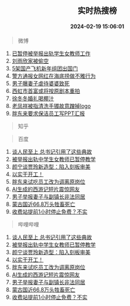 <div align="center"><h2>实时热搜榜</h2><h4>2024-02-19 15:06:01</h4></div>

> 微博  

1. [已暂停被举报出轨学生女教师工作](https://s.weibo.com/weibo?q=%23%E5%B7%B2%E6%9A%82%E5%81%9C%E8%A2%AB%E4%B8%BE%E6%8A%A5%E5%87%BA%E8%BD%A8%E5%AD%A6%E7%94%9F%E5%A5%B3%E6%95%99%E5%B8%88%E5%B7%A5%E4%BD%9C%23&t=31&band_rank=1&Refer=top)<br />
2. [刘雨欣家被偷空](https://s.weibo.com/weibo?q=%23%E5%88%98%E9%9B%A8%E6%AC%A3%E5%AE%B6%E8%A2%AB%E5%81%B7%E7%A9%BA%23&t=31&band_rank=2&Refer=top)<br />
3. [5架国产飞机新年组团出国门](https://s.weibo.com/weibo?q=%235%E6%9E%B6%E5%9B%BD%E4%BA%A7%E9%A3%9E%E6%9C%BA%E6%96%B0%E5%B9%B4%E7%BB%84%E5%9B%A2%E5%87%BA%E5%9B%BD%E9%97%A8%23&t=31&band_rank=3&Refer=top)<br />
4. [警方通报女网红在海底捞做不雅行为](https://s.weibo.com/weibo?q=%23%E8%AD%A6%E6%96%B9%E9%80%9A%E6%8A%A5%E5%A5%B3%E7%BD%91%E7%BA%A2%E5%9C%A8%E6%B5%B7%E5%BA%95%E6%8D%9E%E5%81%9A%E4%B8%8D%E9%9B%85%E8%A1%8C%E4%B8%BA%23&t=31&band_rank=4&Refer=top)<br />
5. [男子曝妻子虐待婆婆致死](https://s.weibo.com/weibo?q=%23%E7%94%B7%E5%AD%90%E6%9B%9D%E5%A6%BB%E5%AD%90%E8%99%90%E5%BE%85%E5%A9%86%E5%A9%86%E8%87%B4%E6%AD%BB%23&t=31&band_rank=5&Refer=top)<br />
6. [西虹市首富或将按原剧本重拍](https://s.weibo.com/weibo?q=%23%E8%A5%BF%E8%99%B9%E5%B8%82%E9%A6%96%E5%AF%8C%E6%88%96%E5%B0%86%E6%8C%89%E5%8E%9F%E5%89%A7%E6%9C%AC%E9%87%8D%E6%8B%8D%23&t=31&band_rank=6&Refer=top)<br />
7. [徐冬冬婚礼喝椰汁](https://s.weibo.com/weibo?q=%23%E5%BE%90%E5%86%AC%E5%86%AC%E5%A9%9A%E7%A4%BC%E5%96%9D%E6%A4%B0%E6%B1%81%23&t=31&band_rank=7&Refer=top)<br />
8. [老凤祥被指清洗手镯故意蹭掉logo](https://s.weibo.com/weibo?q=%23%E8%80%81%E5%87%A4%E7%A5%A5%E8%A2%AB%E6%8C%87%E6%B8%85%E6%B4%97%E6%89%8B%E9%95%AF%E6%95%85%E6%84%8F%E8%B9%AD%E6%8E%89logo%23&t=31&band_rank=8&Refer=top)<br />
9. [胖东来要求保洁员工写PPT汇报](https://s.weibo.com/weibo?q=%23%E8%83%96%E4%B8%9C%E6%9D%A5%E8%A6%81%E6%B1%82%E4%BF%9D%E6%B4%81%E5%91%98%E5%B7%A5%E5%86%99PPT%E6%B1%87%E6%8A%A5%23&t=31&band_rank=9&Refer=top)<br />

> 知乎  


> 百度  

1. [谈人民至上 总书记引用了这些典故](https://www.baidu.com/s?wd=%E8%B0%88%E4%BA%BA%E6%B0%91%E8%87%B3%E4%B8%8A+%E6%80%BB%E4%B9%A6%E8%AE%B0%E5%BC%95%E7%94%A8%E4%BA%86%E8%BF%99%E4%BA%9B%E5%85%B8%E6%95%85&sa=fyb_news&rsv_dl=fyb_news)<br />
2. [被举报出轨中学生女教师已暂停教学](https://www.baidu.com/s?wd=%E8%A2%AB%E4%B8%BE%E6%8A%A5%E5%87%BA%E8%BD%A8%E4%B8%AD%E5%AD%A6%E7%94%9F%E5%A5%B3%E6%95%99%E5%B8%88%E5%B7%B2%E6%9A%82%E5%81%9C%E6%95%99%E5%AD%A6&sa=fyb_news&rsv_dl=fyb_news)<br />
3. [颜宁谈贾玲新造型：陷入刻板审美](https://www.baidu.com/s?wd=%E9%A2%9C%E5%AE%81%E8%B0%88%E8%B4%BE%E7%8E%B2%E6%96%B0%E9%80%A0%E5%9E%8B%EF%BC%9A%E9%99%B7%E5%85%A5%E5%88%BB%E6%9D%BF%E5%AE%A1%E7%BE%8E&sa=fyb_news&rsv_dl=fyb_news)<br />
4. [以实干开工！](https://www.baidu.com/s?wd=%E4%BB%A5%E5%AE%9E%E5%B9%B2%E5%BC%80%E5%B7%A5%EF%BC%81&sa=fyb_news&rsv_dl=fyb_news)<br />
5. [胖东来试吃员工改为调离原岗位](https://www.baidu.com/s?wd=%E8%83%96%E4%B8%9C%E6%9D%A5%E8%AF%95%E5%90%83%E5%91%98%E5%B7%A5%E6%94%B9%E4%B8%BA%E8%B0%83%E7%A6%BB%E5%8E%9F%E5%B2%97%E4%BD%8D&sa=fyb_news&rsv_dl=fyb_news)<br />
6. [AI生成的西游记短片震惊网友](https://www.baidu.com/s?wd=AI%E7%94%9F%E6%88%90%E7%9A%84%E8%A5%BF%E6%B8%B8%E8%AE%B0%E7%9F%AD%E7%89%87%E9%9C%87%E6%83%8A%E7%BD%91%E5%8F%8B&sa=fyb_news&rsv_dl=fyb_news)<br />
7. [男子举报妻子与副镇长非法同居](https://www.baidu.com/s?wd=%E7%94%B7%E5%AD%90%E4%B8%BE%E6%8A%A5%E5%A6%BB%E5%AD%90%E4%B8%8E%E5%89%AF%E9%95%87%E9%95%BF%E9%9D%9E%E6%B3%95%E5%90%8C%E5%B1%85&sa=fyb_news&rsv_dl=fyb_news)<br />
8. [蒙古国近66.8万头牲畜死亡](https://www.baidu.com/s?wd=%E8%92%99%E5%8F%A4%E5%9B%BD%E8%BF%9166.8%E4%B8%87%E5%A4%B4%E7%89%B2%E7%95%9C%E6%AD%BB%E4%BA%A1&sa=fyb_news&rsv_dl=fyb_news)<br />
9. [收费站提前1小时停止免费？不实](https://www.baidu.com/s?wd=%E6%94%B6%E8%B4%B9%E7%AB%99%E6%8F%90%E5%89%8D1%E5%B0%8F%E6%97%B6%E5%81%9C%E6%AD%A2%E5%85%8D%E8%B4%B9%EF%BC%9F%E4%B8%8D%E5%AE%9E&sa=fyb_news&rsv_dl=fyb_news)<br />

> 哔哩哔哩  

1. [谈人民至上 总书记引用了这些典故](https://www.baidu.com/s?wd=%E8%B0%88%E4%BA%BA%E6%B0%91%E8%87%B3%E4%B8%8A+%E6%80%BB%E4%B9%A6%E8%AE%B0%E5%BC%95%E7%94%A8%E4%BA%86%E8%BF%99%E4%BA%9B%E5%85%B8%E6%95%85&sa=fyb_news&rsv_dl=fyb_news)<br />
2. [被举报出轨中学生女教师已暂停教学](https://www.baidu.com/s?wd=%E8%A2%AB%E4%B8%BE%E6%8A%A5%E5%87%BA%E8%BD%A8%E4%B8%AD%E5%AD%A6%E7%94%9F%E5%A5%B3%E6%95%99%E5%B8%88%E5%B7%B2%E6%9A%82%E5%81%9C%E6%95%99%E5%AD%A6&sa=fyb_news&rsv_dl=fyb_news)<br />
3. [颜宁谈贾玲新造型：陷入刻板审美](https://www.baidu.com/s?wd=%E9%A2%9C%E5%AE%81%E8%B0%88%E8%B4%BE%E7%8E%B2%E6%96%B0%E9%80%A0%E5%9E%8B%EF%BC%9A%E9%99%B7%E5%85%A5%E5%88%BB%E6%9D%BF%E5%AE%A1%E7%BE%8E&sa=fyb_news&rsv_dl=fyb_news)<br />
4. [以实干开工！](https://www.baidu.com/s?wd=%E4%BB%A5%E5%AE%9E%E5%B9%B2%E5%BC%80%E5%B7%A5%EF%BC%81&sa=fyb_news&rsv_dl=fyb_news)<br />
5. [胖东来试吃员工改为调离原岗位](https://www.baidu.com/s?wd=%E8%83%96%E4%B8%9C%E6%9D%A5%E8%AF%95%E5%90%83%E5%91%98%E5%B7%A5%E6%94%B9%E4%B8%BA%E8%B0%83%E7%A6%BB%E5%8E%9F%E5%B2%97%E4%BD%8D&sa=fyb_news&rsv_dl=fyb_news)<br />
6. [AI生成的西游记短片震惊网友](https://www.baidu.com/s?wd=AI%E7%94%9F%E6%88%90%E7%9A%84%E8%A5%BF%E6%B8%B8%E8%AE%B0%E7%9F%AD%E7%89%87%E9%9C%87%E6%83%8A%E7%BD%91%E5%8F%8B&sa=fyb_news&rsv_dl=fyb_news)<br />
7. [男子举报妻子与副镇长非法同居](https://www.baidu.com/s?wd=%E7%94%B7%E5%AD%90%E4%B8%BE%E6%8A%A5%E5%A6%BB%E5%AD%90%E4%B8%8E%E5%89%AF%E9%95%87%E9%95%BF%E9%9D%9E%E6%B3%95%E5%90%8C%E5%B1%85&sa=fyb_news&rsv_dl=fyb_news)<br />
8. [蒙古国近66.8万头牲畜死亡](https://www.baidu.com/s?wd=%E8%92%99%E5%8F%A4%E5%9B%BD%E8%BF%9166.8%E4%B8%87%E5%A4%B4%E7%89%B2%E7%95%9C%E6%AD%BB%E4%BA%A1&sa=fyb_news&rsv_dl=fyb_news)<br />
9. [收费站提前1小时停止免费？不实](https://www.baidu.com/s?wd=%E6%94%B6%E8%B4%B9%E7%AB%99%E6%8F%90%E5%89%8D1%E5%B0%8F%E6%97%B6%E5%81%9C%E6%AD%A2%E5%85%8D%E8%B4%B9%EF%BC%9F%E4%B8%8D%E5%AE%9E&sa=fyb_news&rsv_dl=fyb_news)<br />
